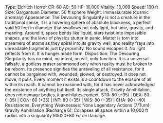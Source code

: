Type: Eldritch Horror
CR: 60
AC: 50
HP: 10,000 
Vitality: 10,000
Speed: 100 ft
Size: Gargantuan
Diameter: 50 ft sphere
Weight: Immeasurable (cosmic anomaly)
Appearance: The Devouring Singularity is not a creature in the traditional sense, it is a hovering sphere of absolute blackness, a perfect void 50 feet in diameter that swallows not only light, but time, gravity, and meaning. Around it, space bends like liquid, stars twist into impossible shapes, and the laws of physics stutter in panic. Matter is torn into streamers of atoms as they spiral into its gravity well, and reality frays into unreadable fragments just by proximity. No sound escapes it. No light reflects from it. It is hunger made form.
Disposition: The Devouring Singularity has no mind, no intent, no will, only function. It is a universal failsafe, a godless eraser summoned only when reality must be broken to be reborn. Its presence signifies the unraveling of all resistance, for it cannot be bargained with, wounded, slowed, or destroyed. It does not move, it pulls. Every moment it exists is a countdown to the erasure of all within its reach. It cannot be reasoned with, for it has never acknowledged the existence of anything but itself. Its single attack, Gravity Annihilation, does not damage bodies, it annihilates context.
STR: 80 (+35) | DEX: 80 (+35) | CON: 80 (+35) | INT: 80 (+35) | WIS: 80 (+35) | CHA: 90 (+40)
Resistances: Everything
Weaknesses: None
Legendary Actions (7/Turn):
Gravity Annihilation (Recharge 6): Collapses all space within a 10,000 ft radius into a singularity 90d20+80 Force Damage.
